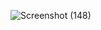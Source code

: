 ![Screenshot (148)](https://github.com/user-attachments/assets/1031b96f-62ff-48c4-a712-3e9375890921)
